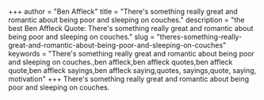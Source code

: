 +++
author = "Ben Affleck"
title = "There's something really great and romantic about being poor and sleeping on couches."
description = "the best Ben Affleck Quote: There's something really great and romantic about being poor and sleeping on couches."
slug = "theres-something-really-great-and-romantic-about-being-poor-and-sleeping-on-couches"
keywords = "There's something really great and romantic about being poor and sleeping on couches.,ben affleck,ben affleck quotes,ben affleck quote,ben affleck sayings,ben affleck saying,quotes, sayings,quote, saying, motivation"
+++
There's something really great and romantic about being poor and sleeping on couches.
